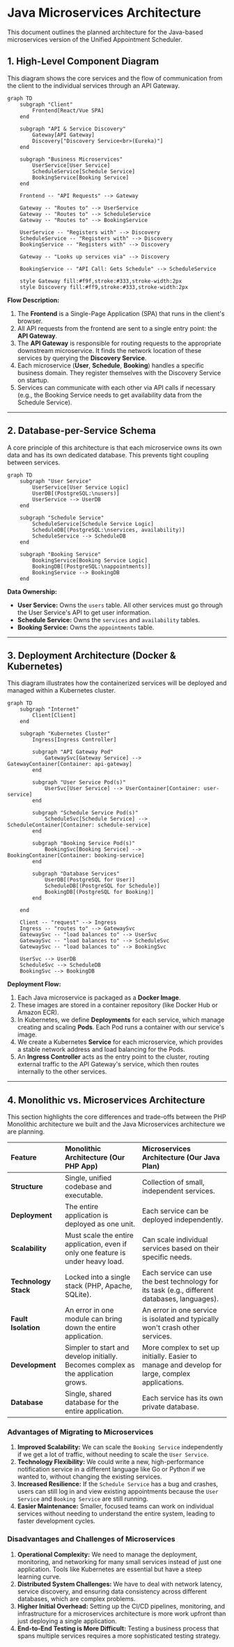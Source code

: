 # Java Microservices Architecture

This document outlines the planned architecture for the Java-based microservices version of the Unified Appointment Scheduler.

## 1. High-Level Component Diagram

This diagram shows the core services and the flow of communication from the client to the individual services through an API Gateway.

```mermaid
graph TD
    subgraph "Client"
        Frontend[React/Vue SPA]
    end

    subgraph "API & Service Discovery"
        Gateway[API Gateway]
        Discovery["Discovery Service<br>(Eureka)"]
    end

    subgraph "Business Microservices"
        UserService[User Service]
        ScheduleService[Schedule Service]
        BookingService[Booking Service]
    end
    
    Frontend -- "API Requests" --> Gateway
    
    Gateway -- "Routes to" --> UserService
    Gateway -- "Routes to" --> ScheduleService
    Gateway -- "Routes to" --> BookingService

    UserService -- "Registers with" --> Discovery
    ScheduleService -- "Registers with" --> Discovery
    BookingService -- "Registers with" --> Discovery
    
    Gateway -- "Looks up services via" --> Discovery

    BookingService -- "API Call: Gets Schedule" --> ScheduleService
    
    style Gateway fill:#f9f,stroke:#333,stroke-width:2px
    style Discovery fill:#ff9,stroke:#333,stroke-width:2px
```
**Flow Description:**
1.  The **Frontend** is a Single-Page Application (SPA) that runs in the client's browser.
2.  All API requests from the frontend are sent to a single entry point: the **API Gateway**.
3.  The **API Gateway** is responsible for routing requests to the appropriate downstream microservice. It finds the network location of these services by querying the **Discovery Service**.
4.  Each microservice (**User**, **Schedule**, **Booking**) handles a specific business domain. They register themselves with the Discovery Service on startup.
5.  Services can communicate with each other via API calls if necessary (e.g., the Booking Service needs to get availability data from the Schedule Service).

---

## 2. Database-per-Service Schema

A core principle of this architecture is that each microservice owns its own data and has its own dedicated database. This prevents tight coupling between services.

```mermaid
graph TD
    subgraph "User Service"
        UserService[User Service Logic]
        UserDB[(PostgreSQL:\nusers)]
        UserService --> UserDB
    end

    subgraph "Schedule Service"
        ScheduleService[Schedule Service Logic]
        ScheduleDB[(PostgreSQL:\nservices, availability)]
        ScheduleService --> ScheduleDB
    end

    subgraph "Booking Service"
        BookingService[Booking Service Logic]
        BookingDB[(PostgreSQL:\nappointments)]
        BookingService --> BookingDB
    end
```
**Data Ownership:**
*   **User Service:** Owns the `users` table. All other services must go through the User Service's API to get user information.
*   **Schedule Service:** Owns the `services` and `availability` tables.
*   **Booking Service:** Owns the `appointments` table.

---

## 3. Deployment Architecture (Docker & Kubernetes)

This diagram illustrates how the containerized services will be deployed and managed within a Kubernetes cluster.

```mermaid
graph TD
    subgraph "Internet"
        Client[Client]
    end

    subgraph "Kubernetes Cluster"
        Ingress[Ingress Controller]

        subgraph "API Gateway Pod"
            GatewaySvc[Gateway Service] --> GatewayContainer[Container: api-gateway]
        end

        subgraph "User Service Pod(s)"
            UserSvc[User Service] --> UserContainer[Container: user-service]
        end

        subgraph "Schedule Service Pod(s)"
            ScheduleSvc[Schedule Service] --> ScheduleContainer[Container: schedule-service]
        end

        subgraph "Booking Service Pod(s)"
            BookingSvc[Booking Service] --> BookingContainer[Container: booking-service]
        end
        
        subgraph "Database Services"
            UserDB[(PostgreSQL for User)]
            ScheduleDB[(PostgreSQL for Schedule)]
            BookingDB[(PostgreSQL for Booking)]
        end

    end

    Client -- "request" --> Ingress
    Ingress -- "routes to" --> GatewaySvc
    GatewaySvc -- "load balances to" --> UserSvc
    GatewaySvc -- "load balances to" --> ScheduleSvc
    GatewaySvc -- "load balances to" --> BookingSvc
    
    UserSvc --> UserDB
    ScheduleSvc --> ScheduleDB
    BookingSvc --> BookingDB
```
**Deployment Flow:**
1.  Each Java microservice is packaged as a **Docker Image**.
2.  These images are stored in a container repository (like Docker Hub or Amazon ECR).
3.  In Kubernetes, we define **Deployments** for each service, which manage creating and scaling **Pods**. Each Pod runs a container with our service's image.
4.  We create a Kubernetes **Service** for each microservice, which provides a stable network address and load balancing for the Pods.
5.  An **Ingress Controller** acts as the entry point to the cluster, routing external traffic to the API Gateway's service, which then routes internally to the other services.

---

## 4. Monolithic vs. Microservices Architecture

This section highlights the core differences and trade-offs between the PHP Monolithic architecture we built and the Java Microservices architecture we are planning.

| Feature | Monolithic Architecture (Our PHP App) | Microservices Architecture (Our Java Plan) |
| :--- | :--- | :--- |
| **Structure** | Single, unified codebase and executable. | Collection of small, independent services. |
| **Deployment** | The entire application is deployed as one unit. | Each service can be deployed independently. |
| **Scalability** | Must scale the entire application, even if only one feature is under heavy load. | Can scale individual services based on their specific needs. |
| **Technology Stack** | Locked into a single stack (PHP, Apache, SQLite). | Each service can use the best technology for its task (e.g., different databases, languages). |
| **Fault Isolation** | An error in one module can bring down the entire application. | An error in one service is isolated and typically won't crash other services. |
| **Development** | Simpler to start and develop initially. Becomes complex as the application grows. | More complex to set up initially. Easier to manage and develop for large, complex applications. |
| **Database** | Single, shared database for the entire application. | Each service has its own private database. |

### Advantages of Migrating to Microservices

1.  **Improved Scalability:** We can scale the `Booking Service` independently if we get a lot of traffic, without needing to scale the `User Service`.
2.  **Technology Flexibility:** We could write a new, high-performance notification service in a different language like Go or Python if we wanted to, without changing the existing services.
3.  **Increased Resilience:** If the `Schedule Service` has a bug and crashes, users can still log in and view existing appointments because the `User Service` and `Booking Service` are still running.
4.  **Easier Maintenance:** Smaller, focused teams can work on individual services without needing to understand the entire system, leading to faster development cycles.

### Disadvantages and Challenges of Microservices

1.  **Operational Complexity:** We need to manage the deployment, monitoring, and networking for many small services instead of just one application. Tools like Kubernetes are essential but have a steep learning curve.
2.  **Distributed System Challenges:** We have to deal with network latency, service discovery, and ensuring data consistency across different databases, which are complex problems.
3.  **Higher Initial Overhead:** Setting up the CI/CD pipelines, monitoring, and infrastructure for a microservices architecture is more work upfront than just deploying a single application.
4.  **End-to-End Testing is More Difficult:** Testing a business process that spans multiple services requires a more sophisticated testing strategy.

